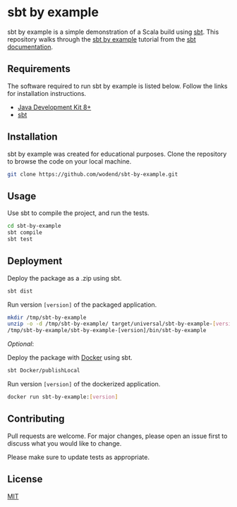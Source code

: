 # sbt by example

sbt by example is a simple demonstration of a Scala build using
[sbt](https://www.scala-sbt.org/index.html). This repository walks through the
[sbt by example](https://www.scala-sbt.org/1.x/docs/sbt-by-example.html)
tutorial from the [sbt documentation](https://www.scala-sbt.org/1.x/docs/).

## Requirements

The software required to run sbt by example is listed below. Follow the links
for installation instructions.

- [Java Development Kit 8+](https://adoptopenjdk.net/installation.html)
- [sbt](https://www.scala-sbt.org/1.x/docs/Setup.html)

## Installation

sbt by example was created for educational purposes. Clone the repository to
browse the code on your local machine.

```bash
git clone https://github.com/wodend/sbt-by-example.git
```

## Usage

Use sbt to compile the project, and run the tests.

```bash
cd sbt-by-example
sbt compile
sbt test
```

## Deployment

Deploy the package as a .zip using sbt.

```bash
sbt dist
```

Run version `[version]` of the packaged application.

```bash
mkdir /tmp/sbt-by-example
unzip -o -d /tmp/sbt-by-example/ target/universal/sbt-by-example-[version].zip
/tmp/sbt-by-example/sbt-by-example-[version]/bin/sbt-by-example
```

*Optional*:

Deploy the package with [Docker](https://docs.docker.com/get-docker/) using
sbt.

```bash
sbt Docker/publishLocal
```

Run version `[version]` of the dockerized application.

```bash
docker run sbt-by-example:[version]
```

## Contributing
Pull requests are welcome. For major changes, please open an issue first to
discuss what you would like to change.

Please make sure to update tests as appropriate.

## License
[MIT](https://choosealicense.com/licenses/mit/)
